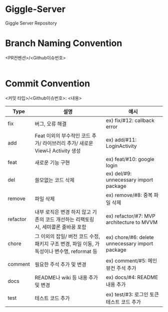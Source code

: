 # Giggle-Server
Giggle Server Repository

# Branch Naming Convention
<PR컨벤션>/<Github이슈번호> </br></br>

# Commit Convention
<커밋 타입>/<Github이슈번호>: <내용>

| Type | 설명 | 예시                                              |
| --- | --- |-------------------------------------------------|
| fix | 버그, 오류 해결 | ex) fix/#12: callback error                     |
| add | Feat 이외의 부수적인 코드 추가/ 라이브러리 추가/ 새로운 View나 Activity 생성 | ex) add/#11: LoginActivity                      |
| feat | 새로운 기능 구현 | ex) feat/#10: google login                      |
| del | 쓸모없는 코드 삭제 | ex) del/#9: unnecessary import package          |
| remove | 파일 삭제 | ex) remove/#8: 중복 파일 삭제                         |
| refactor | 내부 로직은 변경 하지 않고 기존의 코드 개선하는 리팩토링 시, 세미콜론 줄바꿈 포함 | ex) refactor/#7: MVP architecture to MVVM       |
| chore | 그 이외의 잡일/ 버전 코드 수정, 패키지 구조 변경, 파일 이동, 가독성이나 변수명, reformat 등 | ex) chore/#6: delete unnecessary import package |
| comment | 필요한 주석 추가 및 변경 | ex) comment/#5: 메인 뷰컨 주석 추가                     |
| docs | README나 wiki 등 내용 추가 및 변경 | ex) docs/#4: README 내용 추가                       |
| test | 테스트 코드 추가 | ex) test/#3: 로그인 토큰 테스트 코드 추가                   |
